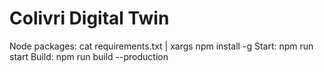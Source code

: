# Colivri Digital Twin
Node packages: cat requirements.txt | xargs npm install -g
Start: npm run start
Build: npm run build --production